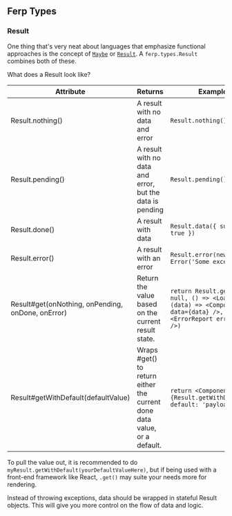## Ferp Types

### Result

One thing that's very neat about languages that emphasize functional approaches is the concept of [`Maybe`](https://package.elm-lang.org/packages/elm-lang/core/latest/Maybe) or [`Result`](https://package.elm-lang.org/packages/elm-lang/core/latest/Result).
A `ferp.types.Result` combines both of these.

What does a Result look like?

| Attribute                                         | Returns  | Example
| ------------------------------------------------- | -------- | ------- |
| Result.nothing()                                  | A result with no data and error    | `Result.nothing()` |
| Result.pending()                                  | A result with no data and error, but the data is pending    | `Result.pending()` |
| Result.done()                                     | A result with data    | `Result.data({ success: true })` |
| Result.error()                                    | A result with an error    | `Result.error(new Error('Some exception'))` |
| Result#get(onNothing, onPending, onDone, onError) | Return the value based on the current result state.  | `return Result.get(() => null, () => <Loading />, (data) => <Component data={data} />, (err) => <ErrorReport error={err} />)` |
| Result#getWithDefault(defaultValue)               | Wraps #get() to return either the current done data value, or a default.    | `return <Component data={Result.getWithDefault({ default: 'payload' }) />` |

To pull the value out, it is recommended to do `myResult.getWithDefault(yourDefaultValueHere)`, but if being used with a front-end framework like React, `.get()` may suite your needs more for rendering.

Instead of throwing exceptions, data should be wrapped in stateful Result objects.
This will give you more control on the flow of data and logic.
